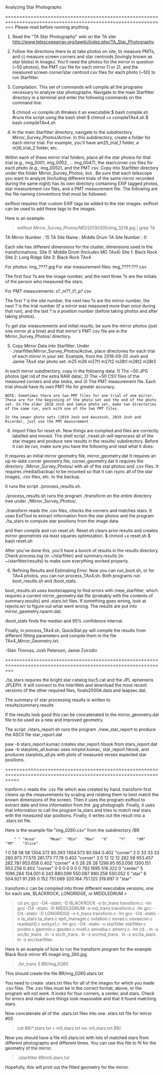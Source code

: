 Analyzing Star Photographs

===============================================================================================================
Please read before running anything.

1. Read the "TA Star Photography" wiki on the TA site: http://www.telescopearray.org/tawiki/index.php/TA_Star_Photography.
2. Follow the directions there to a) take photos on site, b) measure PMTs, and c) measure screen corners and star centroids (lovingly known as star blobs) in ImageJ. You'll need the photos for the mirror in question (~50 photos), the PMT csv file for each mirror (1 or 2), and the measured screen corner/star centroid csv files for each photo (~50) to run Starfitter.
3. Compilation. This set of commands will compile all the programs necessary to analyze star photographs.
  Navigate to the main Starfitter directory in a terminal and enter the following commands on the command line:

    $ chmod +x compile.sh #makes it an executable
    $ bash compile.sh     #runs the script using the bash shell
    $ chmod +x compileTAx4.sh
    $ bash compileTAx4.sh

4. In the main Starfitter directory, navigate to the subdirectory Mirror_Survey_Photos/Active. In this subdirectory, create a folder for each mirror trial. For example, you'll have am25_trial_1 folder, a m26_trial_2 folder, etc.

Within each of these mirror trial folders, place all the star photos for that trial (e.g., img_0001, img_0002, ... img_0047), the star/corner csv files for each photo (e.g., img_0052), and the PMT csv.
Copy  into Starfitter directory under the folder Mirror_Survey_Photos, but . Be sure that each telescope you want to analyze (including different trials of the same mirror recorded during the same night) has its own directory containing EXIF tagged photos, star measurement csv files, and a PMT measurement file.  The following are the file naming conventions that must be followed:

exiftool requires that custom EXIF tags be added to the star images. exiftool can be used to add these tags to the images.

Here is an example:

>exiftool Mirror_Survey_Photos/MD/20130305/img_3218.jpg | grep TA

TA Mirror Number                : 15
TA Site Name                    : Middle Drum
TA Site Number                  : 0

Each site has different dimensions for the cluster, dimensions used in the transformations.
Site 0: Middle Drum (Includes MD TAx4)
Site 1: Black Rock
Site 2: Long Ridge
Site 3: Black Rock TAx4

For photos: img_????.jpg
For star measurement files: img_????.???.csv

The first four ?s are the image number, and the next three ?s are the initials of the person who measured the stars.

For PMT measurements: s?_m??_t?_p?.csv

The first ? is the site number, the next two ?s are the mirror number, the next ? is the trial number (if a mirror was measured more than once during that run), and the last ? is a position number (before taking photos and after taking photos).

To get star measurements and initial results, be sure the mirror photos (just one mirror at a time) and that mirror's PMT csv file are in the Mirror_Survey_Photos/ directory.

5. Copy Mirror Data into Starfitter. Under ./starfitter/Mirror_Survey_Photos/Active, place directories for each trial of each mirror in your set. Example, from the 2018-09-20 Josh and Jamie TAx4 star photo set:
  m25 m26 m27t1 m27t2 m28t1 m28t2 m28t3

  In each mirror subdirectory, copy in the following data:
    1) The ~50 JPG photos (get rid of the extra RAW data),
    2) The ~50 CSV files of the measured corners and star blobs, and
    3) The PMT measurement file. Each trial should have its own PMT file for greater accuracy.

    NOTE: Sometimes there are two PMT files for one trial of one mirror. These are for the beginning of the photo set and the end of the photo set. In the older 2018 Josh and Jamie photo set, make two directories of the same run, each with one of the two PMT files.

    In the newer photo sets (2019 Josh and Aasutosh, 2019 Josh and Ricardo), just use the PMT measurement

6. Import Files for reset.sh. Now things are compiled and files are correctly labelled and moved. The shell script ./reset.sh will reprocess all of the star images and produce new results in the results/ subdirectory. Before it can be run, make sure you have the following and read what it does:

It requires an initial mirror geometry file, mirror_geometry.dat
It requires an up-to-date corner geometry file, corner_geometry.dat
It requires the directory ./Mirror_Survey_Photos/ with all of the star photos and .csv files.
It requires /media/backup/ to be mounted so that it can rsync all of the star images, .csv files, etc. to the backup.

It runs the script ./process_results.sh.

./process_results.sh runs the program ./transform on the entire directory tree under ./Mirror_Survey_Photos/.

./transform reads the .csv files, checks the corners and matches stars. It uses ExifTool to extract information from the star photos and the program ./ta_stars to compute star positions from the image data.

and then compile and run reset.sh. Reset.sh clears prior results and creates mirror geometries via least squares optimization.
    $ chmod +x reset.sh
    $ bash reset.sh

After you've done this, you'll have a bunch of results in the results directory. Check process.log (in ~/starfitter) and summary.results (in ~/starfitter/results) to make sure everything worked properly.

6. Refining Results and Estimating Error.  Now you can run_boot.sh, or for TAx4 photos, you can run process_TAx4.sh. Both programs run boot_results.sh and /boot_stats.

boot_results.sh uses bootstrapping to find errors with /new_starfitter, which requires a current mirror_geometry.dat file (probably with the contents of summary.results) and .stars.txt files. If something goes wrong, look at rejects.err to figure out what went wrong. The results are put into mirror_geometry.nparm.dat.

/boot_stats finds the median and 95% confidence interval.

Finally, in process_TAx4.sh, QuickStat.py will compile the results from different fitting parameters and compile them in the file TAx4_Mirror_Geometry.txt.

-Stan Thomas, Josh Peterson, Jamie Zvirzdin

===============================================================================================================





./ta_stars requires the bright star catalog bsc5.cat and the JPL ephemeris JPLEPH. It will connect to the InterWeb and download the
most recent versions of the other required files, finals2000A.data and leapsec.dat.

The summary of star processing results is written to results/summary.results

If the results look good this can be concatenated to the mirror_geometry.dat file to be used as a new and improved geometry.

The script ./stars_report.sh runs the program ./new_star_report to produce the ASCII file star_report.dat

paw -b stars_report.kumac  creates star_report.hbook from stars_report.dat
paw -b starplots_all.kumac uses mirplot.kumac, star_report.hbook, and produces starplots_all.ps with plots of measured verses expected star positions.


=================================================================================================================


tranform.c reads the .csv file which was created by hand. transform first cleans up the measurements by scaling and
rotating them to best match the known dimensions of the screen. Then it uses the program exiftool to extract
date and time information from the .jpg photograph. Finally, it uses that information to call the program ta_stars
and tries to match real stars with the measured star positions. Finally, it writes out the result into a .stars.txt
file.

Here is the example file "img_0260.csv" from the subdirectory /BR

        " " "Area"      "Mean"  "Min"   "Max"   "X"     "Y"     "XM"    "YM"    "Slice"
1       0       58      58      58      1304.372        80.393  1304.573        80.594  0.402   "corner"
2       0       33      33      33      280.973 77.579  281.173 77.78   0.402   "corner"
3       0       12      12      12      282.58  953.457 282.781 953.658 0.402   "corner"
4       0       28      28      28      1299.95 953.056 1300.151        953.256 0.402   "corner"
0       0       0       0       0       0       0       792.1695        516.322 0       "center"
5       1096.284        134.001 6       243     880.099 550.087 880.258 550.052 0       "star"
6       504.921 91.295  0       152     751.069 320.164 751.125 319.897 0       "star"

transform.c can be compiled into three different executable versions, one for each site,
BLACKROCK, LONGRIDGE, or MIDDLEDRUM >

>cd src
>gcc -O4 -static -D BLACKROCK -o br_trans transform.c -lm
>gcc -O4 -static -D MIDDLEDRUM -o md_trans transform.c -lm
>gcc -O4 -static -D LONGRIDGE -o lr_trans transform.c -lm
>gcc -O4 -static -o ta_stars ta_stars.c eph_manager.c nutation.c novas.c novascon.c readeph0.c solsys1.c -lm
>gcc -O4 -static -o starfitter starfitter.c poidev.c gammln.c gasdev.c nrutil.c amoeba.c amotry.c -lm
>cd ..
>ln -s src/br_trans .
>ln -s src/lr_trans .
>ln -s src/md_trans .
>ln -s src/ta_stars .
>ln -s src/starfitter .

Here is an example of how to run the transform program for the example Black Rock mirror #5 image img_260.jpg

>./br_trans 5 BR/img_0260

This should create the file BR/img_0260.stars.txt

You need to create .stars.txt files for all of the images for which you made .csv files. The .csv files must
be in the correct format, above, or the program will not work. It looks for four corners, a center, and stars.
Check for errors and make sure things look reasonable and that it found matching stars.

Now concatenate all of the .stars.txt files into one .stars.txt file for mirror #05

>cat BR/*.stars.txt > m5.stars.txt
>mv m5.stars.txt BR/.

Now you should have a file m5.stars.txt with lots of matched stars from different photographs and different
times. You can use this file to fit for the geometry of the mirror.

>./starfitter BR/m5.stars.txt

Hopefully, this will print out the fitted geometry for the mirror.
